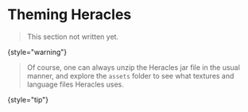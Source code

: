 # Theming Heracles

> This section not written yet.
> 
{style="warning"}

> Of course, one can always unzip the Heracles jar file in the usual manner, and explore the `assets` folder to see what textures and language files Heracles uses.
>
{style="tip"}
